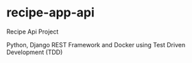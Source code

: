 # recipe-app-api
Recipe Api Project

Python, Django REST Framework and Docker using Test Driven Development (TDD)
